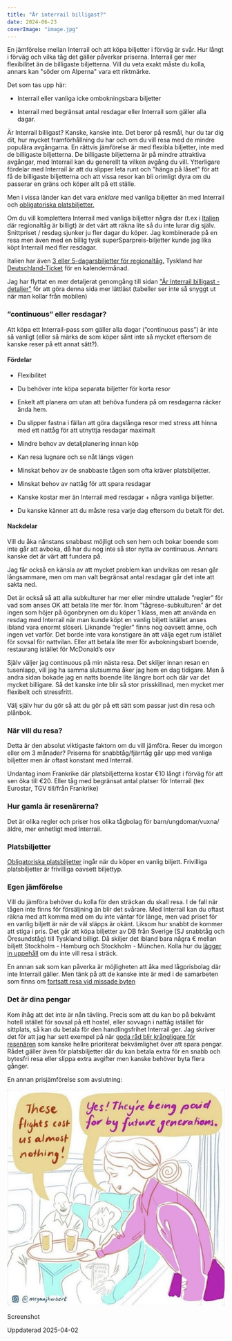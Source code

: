 ```yaml
---
title: "Är interrail billigast?"
date: 2024-06-23
coverImage: "image.jpg"
---
```


En jämförelse mellan Interrail och att köpa biljetter i förväg är svår. Hur långt i förväg och vilka tåg det gäller påverkar priserna. Interrail ger mer flexibilitet än de billigaste biljetterna. Vill du veta exakt måste du kolla, annars kan "söder om Alperna" vara ett riktmärke.

Det som tas upp här:

- Interrail eller vanliga icke ombokningsbara biljetter

- Interrail med begränsat antal resdagar eller Interrail som gäller alla dagar.

Är Interrail billigast? Kanske, kanske inte. Det beror på resmål, hur du tar dig dit, hur mycket framförhållning du har och om du vill resa med de mindre populära avgångarna. En rättvis jämförelse är med flexibla biljetter, inte med de billigaste biljetterna. De billigaste biljetterna är på mindre attraktiva avgångar, med Interrail kan du generellt ta vilken avgång du vill. Ytterligare fördelar med Interrail är att du slipper leta runt och "hänga på låset" för att få de billigaste biljetterna och att vissa resor kan bli orimligt dyra om du passerar en gräns och köper allt på ett ställe.

Men i vissa länder kan det vara _enklare_ med vanliga biljetter än med Interrail och [obligatoriska platsbiljetter.](https://www.trainfo.eu/platsbiljettskrav-eller-inte/)

Om du vill komplettera Interrail med vanliga biljetter några dar (t.ex i [Italien](https://www.trainfo.eu/italien/) där regionaltåg är billigt) är det värt att räkna lite så du inte lurar dig själv. Snittpriset / resdag sjunker ju fler dagar du köper. Jag kombinerade på en resa men även med en billig tysk superSparpreis-biljetter kunde jag lika köpt Interrail med fler resdagar.

Italien har även [3 eller 5-dagarsbiljetter för regionaltåg.](https://www.trainfo.eu/2024/06/01/italia-in-tour-3-eller-5-dagarsbiljett/) Tyskland har [Deutschland-Ticket](https://www.trainfo.eu/deutschland-ticket/) för en kalendermånad.

Jag har flyttat en mer detaljerat genomgång till sidan ["Är Interrail billigast - detaljer"](https://www.trainfo.eu/ar-interrail-billigast-detaljer/) för att göra denna sida mer lättläst (tabeller ser inte så snyggt ut när man kollar från mobilen)

### ”continuous” eller resdagar?

Att köpa ett Interrail-pass som gäller alla dagar (”continuous pass”) är inte så vanligt (eller så märks de som köper sånt inte så mycket eftersom de kanske reser på ett annat sätt?).

#### Fördelar

- Flexibilitet

- Du behöver inte köpa separata biljetter för korta resor

- Enkelt att planera om utan att behöva fundera på om resdagarna räcker ända hem.

- Du slipper fastna i fällan att göra dagslånga resor med stress att hinna med ett nattåg för att utnyttja resdagar maximalt

- Mindre behov av detaljplanering innan köp

- Kan resa lugnare och se nåt längs vägen

- Minskat behov av de snabbaste tågen som ofta kräver platsbiljetter.

- Minskat behov av nattåg för att spara resdagar

- Kanske kostar mer än Interrail med resdagar + några vanliga biljetter.

- Du kanske känner att du måste resa varje dag eftersom du betalt för det.

#### Nackdelar

Vill du åka nånstans snabbast möjligt och sen hem och bokar boende som inte går att avboka, då har du nog inte så stor nytta av continuous. Annars kanske det är värt att fundera på.

Jag får också en känsla av att mycket problem kan undvikas om resan går långsammare, men om man valt begränsat antal resdagar går det inte att sakta ned.

Det är också så att alla subkulturer har mer eller mindre uttalade ”regler” för vad som anses OK att betala lite mer för. Inom ”tågrese-subkulturen” är det ingen som höjer på ögonbrynen om du köper 1 klass, men att använda en resdag med Interrail när man kunde köpt en vanlig biljett istället anses ibland vara enormt slöseri. Liknande ”regler” finns nog oavsett ämne, och ingen vet varför. Det borde inte vara konstigare än att välja eget rum istället för sovsal för nattvilan. Eller att betala lite mer för avbokningsbart boende, restaurang istället för McDonald’s osv

Själv väljer jag continuous på min nästa resa. Det skiljer innan resan en tusenlapp, vill jag ha samma slutsumma åker jag hem en dag tidigare. Men å andra sidan bokade jag en natts boende lite längre bort och där var det mycket billigare. Så det kanske inte blir så stor prisskillnad, men mycket mer flexibelt och stressfritt.

Välj själv hur du gör så att du gör på ett sätt som passar just din resa och plånbok.

### När vill du resa?

Detta är den absolut viktigaste faktorn om du vill jämföra. Reser du imorgon eller om 3 månader? Priserna för snabbtåg/fjärrtåg går upp med vanliga biljetter men är oftast konstant med Interrail.

Undantag inom Frankrike där platsbiljetterna kostar €10 långt i förväg för att sen öka till €20. Eller tåg med begränsat antal platser för Interrail (tex Eurostar, TGV till/från Frankrike)

### Hur gamla är resenärerna?

Det är olika regler och priser hos olika tågbolag för barn/ungdomar/vuxna/äldre, mer enhetligt med Interrail.

### Platsbiljetter

[Obligatoriska platsbiljetter](https://www.trainfo.eu/platsbiljettskrav-eller-inte/) ingår när du köper en vanlig biljett. Frivilliga platsbiljetter är frivilliga oavsett biljettyp.

### Egen jämförelse

Vill du jämföra behöver du kolla för den sträckan du skall resa. I de fall när tågen inte finns för försäljning än blir det svårare. Med Interrail kan du oftast räkna med att komma med om du inte väntar för länge, men vad priset för en vanlig biljett är när de väl släpps är okänt. Liksom hur snabbt de kommer att stiga i pris. Det går att köpa biljetter av DB från Sverige (SJ snabbtåg och Öresundståg) till Tyskland billigt. Då skiljer det ibland bara några € mellan biljett Stockholm - Hamburg och Stockholm - München. Kolla hur du [lägger in uppehåll](https://www.trainfo.eu/platsbokning-med-db/) om du inte vill resa i sträck.

En annan sak som kan påverka är möjligheten att åka med lågprisbolag där inte Interrail gäller. Men tänk på att de kanske inte är med i de samarbeten som finns om [fortsatt resa vid missade byten](https://www.trainfo.eu/forseningar/)

### Det är dina pengar

Kom ihåg att det inte är nån tävling. Precis som att du kan bo på bekvämt hotell istället för sovsal på ett hostel, eller sovvagn i nattåg istället för sittplats, så kan du betala för den handlingsfrihet Interrail ger. Jag skriver det för att jag har sett exempel på när [goda råd blir krångligare för resenären](https://www.trainfo.eu/2024/08/13/kranglar-vi-till-det/) som kanske hellre prioriterat bekvämlighet över att spara pengar. Rådet gäller även för platsbiljetter där du kan betala extra för en snabb och bytesfri resa eller slippa extra avgifter men kanske behöver byta flera gånger.

En annan prisjämförelse som avslutning:

![](images/ar-interrail-billigast_1.jpeg?w=948)

<figcaption>

Screenshot

</figcaption>

Uppdaterad 2025-04-02
